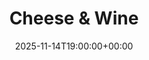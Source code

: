 ---
title: "Cheese & Wine"
date: 2025-11-14T19:00:00+00:00
lng: "-1.1976613633106923"
lat: "52.940099926531374"
--- 